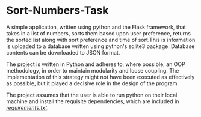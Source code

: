 # Sort-Numbers-Task

A simple application, written using python and the Flask framework,
that takes in a list of numbers, sorts them based upon user preference, returns the sorted list along with sort preference
and time of sort.This is information is uploaded to a database written using python's sqlite3 package. Database contents 
can be downloaded to JSON format.


The project is written in Python and adheres to, where possible, an OOP methodology, in order to maintain modularity and loose coupling. The 
implementation of this strategy might not have been executed as effectively as possible, but it played a decisive role in the design of the program.

The project assumes that the user is able to run python on their local machine and
install the requisite dependencies, which are included in [_requirements.txt_](requirements.txt).

